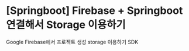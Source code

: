 # [Springboot] Firebase + Springboot 연결해서 Storage 이용하기



Google Firebase에서 프로젝트 생성
storage 이용하기
SDK 
